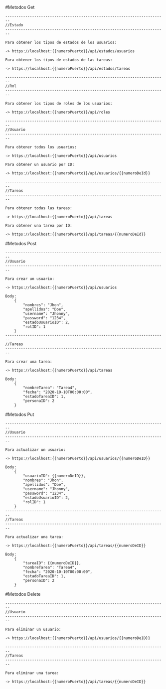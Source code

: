 
#Metodos Get

	------------------------------------------------------------------------
	//Estado
	------------------------------------------------------------------------

	Para obtener los tipos de estados de los usuarios:

	-> https://localhost:{{numeroPuerto}}/api/estados/usuarios

	Para obtener los tipos de estados de las tareas:

	-> https://localhost:{{numeroPuerto}}/api/estados/tareas

	------------------------------------------------------------------------
	//Rol
	------------------------------------------------------------------------

	Para obtener los tipos de roles de los usuarios:

	-> https://localhost:{{numeroPuerto}}/api/roles

	------------------------------------------------------------------------
	//Usuario
	------------------------------------------------------------------------

	Para obtener todos los usuarios:

	-> https://localhost:{{numeroPuerto}}/api/usuarios

	Para obtener un usuario por ID:

	-> https://localhost:{{numeroPuerto}}/api/usuarios/{{numeroDeId}}

	------------------------------------------------------------------------
	//Tareas
	------------------------------------------------------------------------

	Para obtener todas las tareas:

	-> https://localhost:{{numeroPuerto}}/api/tareas

	Para obtener una tarea por ID:

	-> https://localhost:{{numeroPuerto}}/api/tareas/{{numeroDeId}}

#Metodos Post

	------------------------------------------------------------------------
	//Usuario
	------------------------------------------------------------------------

	Para crear un usuario:

	-> https://localhost:{{numeroPuerto}}/api/usuarios

	Body: 
		{
			"nombres": "Jhon",
			"apellidos": "Doe",
			"username": "Jhonny",
			"password": "1234",
			"estadoUsuarioID": 2,
			"rolID": 1
		}
	------------------------------------------------------------------------
	//Tareas
	------------------------------------------------------------------------

	Para crear una tarea:

	-> https://localhost:{{numeroPuerto}}/api/tareas

	Body:
		{
			"nombreTarea": "Tarea4",
			"fecha": "2020-10-10T00:00:00",
			"estadoTareaID": 1,
			"personaID": 2
		}

#Metodos Put

	------------------------------------------------------------------------
	//Usuario
	------------------------------------------------------------------------

	Para actualizar un usuario:

	-> https://localhost:{{numeroPuerto}}/api/usuarios/{{numeroDeID}}

	Body: 
		{
			"usuarioID": {{numeroDeID}},
			"nombres": "Jhon",
			"apellidos": "Doe",
			"username": "Jhonny",
			"password": "1234",
			"estadoUsuarioID": 2,
			"rolID": 1
		}
	------------------------------------------------------------------------
	//Tareas
	------------------------------------------------------------------------

	Para actualizar una tarea:

	-> https://localhost:{{numeroPuerto}}/api/tareas/{{numeroDeID}}

	Body:
		{
			"tareaID": {{numeroDeID}},
			"nombreTarea": "Tarea4",
			"fecha": "2020-10-10T00:00:00",
			"estadoTareaID": 1,
			"personaID": 2
		}

#Metodos Delete

	------------------------------------------------------------------------
	//Usuario
	------------------------------------------------------------------------

	Para eliminar un usuario:

	-> https://localhost:{{numeroPuerto}}/api/usuarios/{{numeroDeID}}

	------------------------------------------------------------------------
	//Tareas
	------------------------------------------------------------------------

	Para eliminar una tarea:

	-> https://localhost:{{numeroPuerto}}/api/tareas/{{numeroDeID}}
